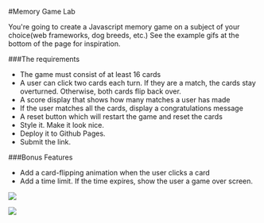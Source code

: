 #Memory Game Lab

You're going to create a Javascript memory game on a subject of your choice(web frameworks, dog breeds, etc.)  See the example gifs at the bottom of the page for inspiration.

###The requirements

* The game must consist of at least 16 cards
* A user can click two cards each turn.  If they are a match, the cards stay overturned.  Otherwise, both cards flip back over.
* A score display that shows how many matches a user has made
* If the user matches all the cards, display a congratulations message
* A reset button which will restart the game and reset the cards
* Style it.  Make it look nice.
* Deploy it to Github Pages.
* Submit the link.

###Bonus Features
* Add a card-flipping animation when the user clicks a card
* Add a time limit.  If the time expires, show the user a game over screen.

![](http://i.gyazo.com/34447e37ef02b367d3961b3078c5c213.gif)

![](http://i.gyazo.com/4d13414cc220fa73443aee2b4fe61ca5.gif)